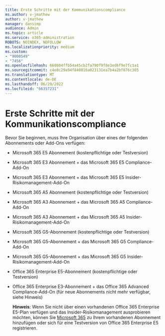 ```yaml
---
title: Erste Schritte mit der Kommunikationscompliance
ms.author: v-jmathew
author: v-jmathew
manager: dansimp
audience: Admin
ms.topic: article
ms.service: o365-administration
ROBOTS: NOINDEX, NOFOLLOW
ms.localizationpriority: medium
ms.custom:
- "9000549"
- "7456"
ms.openlocfilehash: 668604ffb54a45cb2fa790f9f8e3ed6f9e7fc1a1
ms.sourcegitcommit: c4e8c29a94f840816a023131ea7b4a2bf876c305
ms.translationtype: MT
ms.contentlocale: de-DE
ms.lasthandoff: 06/29/2022
ms.locfileid: "66357231"
---
```

# <a name="get-started-with-communication-compliance"></a>Erste Schritte mit der Kommunikationscompliance

Bevor Sie beginnen, muss Ihre Organisation über eines der folgenden Abonnements oder Add-Ons verfügen:

* Microsoft 365 E5 Abonnement (kostenpflichtige oder Testversion)
* Microsoft 365 E3 Abonnement + das Microsoft 365 E5 Compliance-Add-On
* Microsoft 365 E3 Abonnement + das Microsoft 365 E5 Insider-Risikomanagement-Add-On
* Microsoft 365 A5 Abonnement (kostenpflichtige oder Testversion)
* Microsoft 365 A3 Abonnement + das Microsoft 365 A5 Compliance-Add-On
* Microsoft 365 A3 Abonnement + das Microsoft 365 A5 Insider-Risikomanagement-Add-On
* Microsoft 365 G5-Abonnement (kostenpflichtige oder Testversion)
* Microsoft 365 G5-Abonnement + das Microsoft 365 G5 Compliance-Add-On
* Microsoft 365 G5-Abonnement + das Microsoft 365 G5 Insider-Risikomanagement-Add-On
* Office 365 Enterprise E5-Abonnement (kostenpflichtige oder Testversion)
* Office 365 Enterprise E3-Abonnement + das Office 365 Advanced Compliance-Add-On (für neue Abonnements nicht mehr verfügbar, siehe Hinweis)

    **Hinweis**: Wenn Sie nicht über einen vorhandenen Office 365 Enterprise E5-Plan verfügen und das Insider-Risikomanagement ausprobieren möchten, können Sie [Microsoft 365](https://go.microsoft.com/fwlink/?linkid=2130508) zu Ihrem vorhandenen Abonnement hinzufügen oder sich für eine Testversion von Office 365 Enterprise E5 registrieren.

